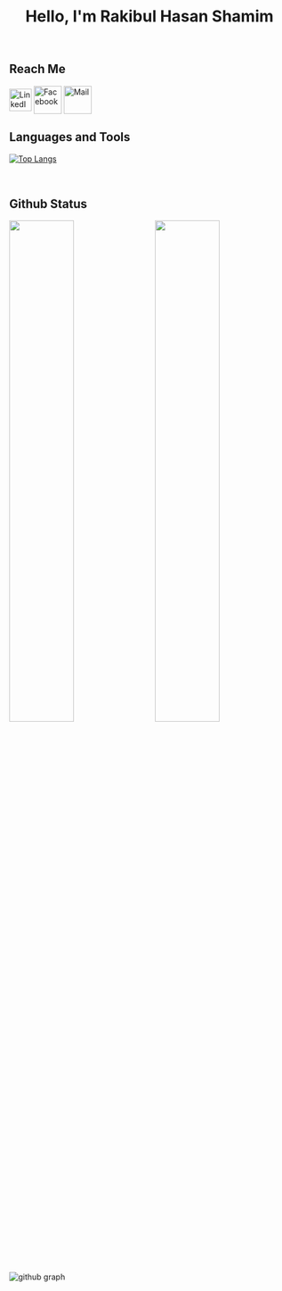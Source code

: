#  <h1 align="center">Hello, I'm Rakibul Hasan Shamim<br>
 
 <br>
 
 ## Reach Me

<p align="center">
<p>
<a href="https://www.linkedin.com/in/rkblshamim" target="blank"><img align="center" src="https://www.svgrepo.com/show/299433/linkedin.svg" alt="LinkedIn" height="40" width="40" /></a>  
<a href="https://www.facebook.com/rkblshamim" target="blank"><img align="center" src="https://www.svgrepo.com/show/404674/facebook-social-media-chat-talk-conversation-internet.svg" alt="Facebook" height="50" width="50" /></a>
 <a href="mailto:rkblshamim@gmail.com" target="blank"><img align="center" src="https://www.svgrepo.com/show/224195/mail-email.svg" alt="Mail" height="50" width="50" /></a>
</p>
 
 
 
 
## Languages and Tools

[![Top Langs](https://github-readme-stats.vercel.app/api/top-langs/?username=rakibulshamim&theme=react)](https://github.com/rakibulshamim/github-readme-stats)
 
 <br>
 

## Github Status

<img  src="https://github-readme-stats.vercel.app/api?username=rakibulshamim&count_private=true&show_icons=true&hide_border=true&theme=react" width="48%" align="right" >
<img  src="https://github-readme-streak-stats.herokuapp.com/?user=rakibulshamim&theme=react" width="48%" >


![github graph](https://activity-graph.herokuapp.com/graph?username=rakibulshamim&theme=react-dark)

